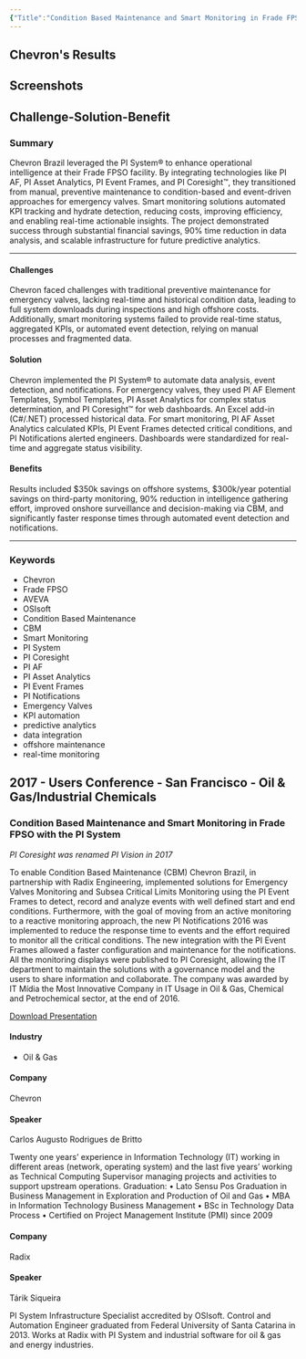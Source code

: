 ```yaml
---
{"Title":"Condition Based Maintenance and Smart Monitoring in Frade FPSO with the PI System","Year":2017,"Industry":"Oil & Gas","URL":"https://resources.osisoft.com/presentations/Condition-Based-Maintenance-and-Smart-Monitoring-in-Frade-FPSO-with-the-PI-System/","PDF":"https://cdn.osisoft.com/osi/presentations/2017-uc-san-francisco/UC17NA02OG06_Chevron_CBritto_ConditionBasedMaintenanceandSmartMonitoring.pdf","Company":"Chevron","Keywords":["CBM"],"dg-publish":true,"permalink":"/aveva/customer-stories/2017/2017-chevron-condition-based-maintenance-and-smart-monitoring-in-frade-fpso-with-the-pi-system/","dgPassFrontmatter":true}
---
```


## Chevron's Results

## Screenshots

## Challenge-Solution-Benefit
### Summary
Chevron Brazil leveraged the PI System® to enhance operational intelligence at their Frade FPSO facility. By integrating technologies like PI AF, PI Asset Analytics, PI Event Frames, and PI Coresight™, they transitioned from manual, preventive maintenance to condition-based and event-driven approaches for emergency valves. Smart monitoring solutions automated KPI tracking and hydrate detection, reducing costs, improving efficiency, and enabling real-time actionable insights. The project demonstrated success through substantial financial savings, 90% time reduction in data analysis, and scalable infrastructure for future predictive analytics.

---
#### Challenges
Chevron faced challenges with traditional preventive maintenance for emergency valves, lacking real-time and historical condition data, leading to full system downloads during inspections and high offshore costs. Additionally, smart monitoring systems failed to provide real-time status, aggregated KPIs, or automated event detection, relying on manual processes and fragmented data.

#### Solution
Chevron implemented the PI System® to automate data analysis, event detection, and notifications. For emergency valves, they used PI AF Element Templates, Symbol Templates, PI Asset Analytics for complex status determination, and PI Coresight™ for web dashboards. An Excel add-in (C#/.NET) processed historical data. For smart monitoring, PI AF Asset Analytics calculated KPIs, PI Event Frames detected critical conditions, and PI Notifications alerted engineers. Dashboards were standardized for real-time and aggregate status visibility.

#### Benefits
Results included $350k savings on offshore systems, $300k/year potential savings on third-party monitoring, 90% reduction in intelligence gathering effort, improved onshore surveillance and decision-making via CBM, and significantly faster response times through automated event detection and notifications.

---
### Keywords
- Chevron
- Frade FPSO
- AVEVA
- OSIsoft
- Condition Based Maintenance
- CBM
- Smart Monitoring
- PI System
- PI Coresight
- PI AF
- PI Asset Analytics
- PI Event Frames
- PI Notifications
- Emergency Valves
- KPI automation
- predictive analytics
- data integration
- offshore maintenance
- real-time monitoring

## 2017 - Users Conference - San Francisco - Oil & Gas/Industrial Chemicals

### Condition Based Maintenance and Smart Monitoring in Frade FPSO with the PI System

_PI Coresight was renamed PI Vision in 2017_

To enable Condition Based Maintenance (CBM) Chevron Brazil, in partnership with Radix Engineering, implemented solutions for Emergency Valves Monitoring and Subsea Critical Limits Monitoring using the PI Event Frames to detect, record and analyze events with well defined start and end conditions. Furthermore, with the goal of moving from an active monitoring to a reactive monitoring approach, the new PI Notifications 2016 was implemented to reduce the response time to events and the effort required to monitor all the critical conditions. The new integration with the PI Event Frames allowed a faster configuration and maintenance for the notifications. All the monitoring displays were published to PI Coresight, allowing the IT department to maintain the solutions with a governance model and the users to share information and collaborate. The company was awarded by IT Mídia the Most Innovative Company in IT Usage in Oil & Gas, Chemical and Petrochemical sector, at the end of 2016.

[Download Presentation](https://cdn.osisoft.com/osi/presentations/2017-uc-san-francisco/UC17NA02OG06_Chevron_CBritto_ConditionBasedMaintenanceandSmartMonitoring.pdf)

#### Industry

- Oil & Gas

#### Company

Chevron

#### Speaker

Carlos Augusto Rodrigues de Britto

Twenty one years’ experience in Information Technology (IT) working in different areas (network, operating system) and the last five years’ working as Technical Computing Supervisor managing projects and activities to support upstream operations. Graduation: • Lato Sensu Pos Graduation in Business Management in Exploration and Production of Oil and Gas • MBA in Information Technology Business Management • BSc in Technology Data Process • Certified on Project Management Institute (PMI) since 2009

#### Company

Radix

#### Speaker

Tárik Siqueira

PI System Infrastructure Specialist accredited by OSIsoft. Control and Automation Engineer graduated from Federal University of Santa Catarina in 2013. Works at Radix with PI System and industrial software for oil & gas and energy industries.